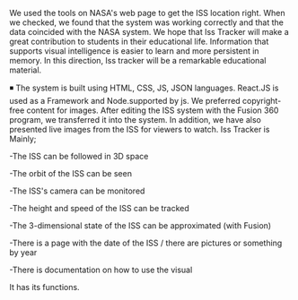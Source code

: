 We used the tools on NASA's web page to get the ISS location right. When we checked, we found that the system was working correctly and that the data coincided with the NASA system. We hope that Iss Tracker will make a great contribution to students in their educational life. Information that supports visual intelligence is easier to learn and more persistent in memory. In this direction, Iss tracker will be a remarkable educational material.

◾ The system is built using HTML, CSS, JS, JSON languages. React.JS is used as a Framework and Node.supported by js. We preferred copyright-free content for images. After editing the ISS system with the Fusion 360 program, we transferred it into the system. In addition, we have also presented live images from the ISS for viewers to watch. Iss Tracker is Mainly;

-The ISS can be followed in 3D space

-The orbit of the ISS can be seen

-The ISS's camera can be monitored

-The height and speed of the ISS can be tracked

-The 3-dimensional state of the ISS can be approximated (with Fusion)

-There is a page with the date of the ISS / there are pictures or something by year

-There is documentation on how to use the visual

It has its functions.
